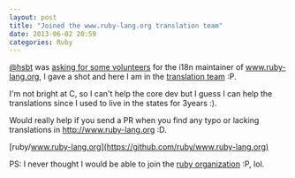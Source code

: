 ```yaml
---
layout: post
title: "Joined the www.ruby-lang.org translation team"
date: 2013-06-02 20:59
categories: Ruby
---
```


[@hsbt](https://github.com/hsbt) was [asking for some volunteers](https://twitter.com/hsbt/status/340288026263576577) for the i18n maintainer of www.ruby-lang.org, I gave a shot and here I am in the [translation team](https://github.com/ruby/www.ruby-lang.org/wiki/Team) :P.

I'm not bright at C, so I can't help the core dev but I guess I can help the translations since I used to live in the states for 3years :).


Would really help if you send a PR when you find any typo or lacking translations in http://www.ruby-lang.org :D.

[ruby/www.ruby-lang.org](https://github.com/ruby/www.ruby-lang.org)


PS: I never thought I would be able to join the [ruby organization](https://github.com/ruby?tab=members) :P, lol.
